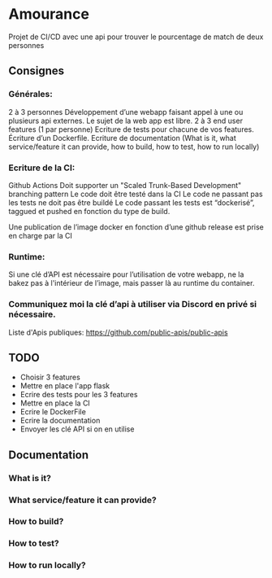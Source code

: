 # Amourance
Projet de CI/CD avec une api pour trouver le pourcentage de match de deux personnes
## Consignes
### Générales:
2 à 3 personnes
Développement d’une webapp faisant appel à une ou plusieurs api externes. Le sujet de la web app est libre.
2 à 3 end user features (1 par personne)
Ecriture de  tests pour chacune de vos features.
Écriture d’un Dockerfile.
Ecriture de documentation (What is it, what service/feature it can provide, how to build, how to test, how to run locally)

### Ecriture de la CI:
Github Actions
Doit supporter un "Scaled Trunk-Based Development" branching pattern
Le code doit être testé dans la CI
Le code ne passant pas les tests ne doit pas être buildé
Le code passant les tests est “dockerisé”, taggued et pushed en fonction du type de build.

Une publication de l’image docker en fonction d’une github release est prise en charge par la CI

### Runtime:
Si une clé d’API est nécessaire pour l’utilisation de votre webapp, ne la bakez pas à l'intérieur de l’image, mais passer là au runtime du container.

### Communiquez moi la clé d’api à utiliser via Discord en privé si nécessaire.
Liste d'Apis publiques:
https://github.com/public-apis/public-apis

## TODO
- Choisir 3 features
- Mettre en place l'app flask
- Ecrire des tests pour les 3 features
- Mettre en place la CI
- Ecrire le DockerFile
- Ecrire la documentation
- Envoyer les clé API si on en utilise

## Documentation

### What is it?
### What service/feature it can provide?
### How to build?
### How to test? 
### How to run locally?
